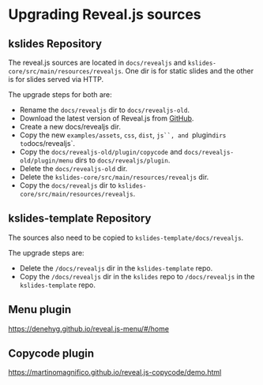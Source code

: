 # Upgrading Reveal.js sources

## kslides Repository

The reveal.js sources are located in `docs/revealjs` and `kslides-core/src/main/resources/revealjs`.
One dir is for static slides and the other is for slides served via HTTP.

The upgrade steps for both are:

* Rename the `docs/revealjs` dir to `docs/revealjs-old`.
* Download the latest version of Reveal.js from [GitHub](https://github.com/hakimel/reveal.js/releases).
* Create a new docs/revealjs dir.
* Copy the new `examples/assets`, `css`, `dist`, `js``, and `plugin` dirs to `docs/revealjs`.
* Copy the `docs/revealjs-old/plugin/copycode` and `docs/revealjs-old/plugin/menu` dirs to `docs/revealjs/plugin`.
* Delete the `docs/revealjs-old` dir.
* Delete the `kslides-core/src/main/resources/revealjs` dir.
* Copy the `docs/revealjs` dir to `kslides-core/src/main/resources/revealjs`.

## kslides-template Repository

The sources also need to be copied to `kslides-template/docs/revealjs`.

The upgrade steps are:

* Delete the `/docs/revealjs` dir in the `kslides-template` repo.
* Copy the `/docs/revealjs` dir in the `kslides` repo to `/docs/revealjs` in the `kslides-template` repo.

## Menu plugin

https://denehyg.github.io/reveal.js-menu/#/home

## Copycode plugin

https://martinomagnifico.github.io/reveal.js-copycode/demo.html
